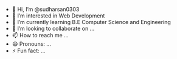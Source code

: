 - 👋 Hi, I’m @sudharsan0303
- 👀 I’m interested in Web Development
- 🌱 I’m currently learning B.E Computer Science and Engineering
- 💞️ I’m looking to collaborate on ...
- 📫 How to reach me ...
- 😄 Pronouns: ...
- ⚡ Fun fact: ...

<!---
sudharsan0303/sudharsan0303 is a ✨ special ✨ repository because its `README.md` (this file) appears on your GitHub profile.
You can click the Preview link to take a look at your changes.
--->
